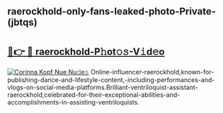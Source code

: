 ## raerockhold-only-fans​-leaked-photo​-Private-(jbtqs)


# <h2><a href="https://mediaupload.pro?title=raerockhold&ref=git">🔗👉 🔴 raerockhold-P𝚑ot𝚘𝚜-V𝚒d𝚎o</a></h2>

[![Corinna Kopf Nue Nu𝚍e𝚜](https://i.imgur.com/0qMVB7G.gif)](https://mediaupload.pro?title=raerockhold&ref=git)
Online-influencer-raerockhold,known-for-publishing-dance-and-lifestyle-content,-including-performances-and-vlogs-on-social-media-platforms.Brilliant-ventriloquist-assistant-raerockhold,celebrated-for-their-exceptional-abilities-and-accomplishments-in-assisting-ventriloquists.  